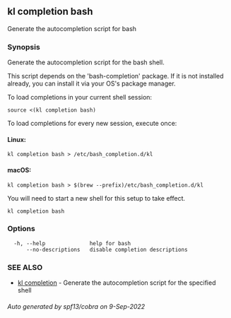 ## kl completion bash

Generate the autocompletion script for bash

### Synopsis

Generate the autocompletion script for the bash shell.

This script depends on the 'bash-completion' package.
If it is not installed already, you can install it via your OS's package manager.

To load completions in your current shell session:

	source <(kl completion bash)

To load completions for every new session, execute once:

#### Linux:

	kl completion bash > /etc/bash_completion.d/kl

#### macOS:

	kl completion bash > $(brew --prefix)/etc/bash_completion.d/kl

You will need to start a new shell for this setup to take effect.


```
kl completion bash
```

### Options

```
  -h, --help              help for bash
      --no-descriptions   disable completion descriptions
```

### SEE ALSO

* [kl completion](kl_completion.md)	 - Generate the autocompletion script for the specified shell

###### Auto generated by spf13/cobra on 9-Sep-2022
